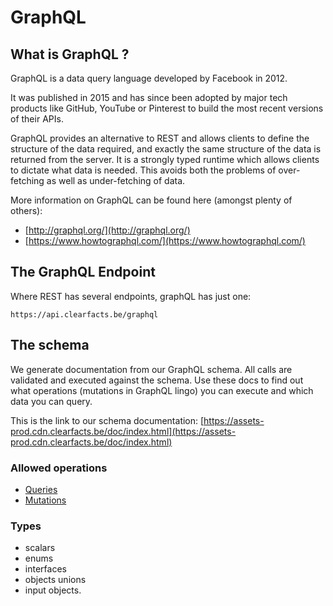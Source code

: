 # GraphQL

## What is GraphQL ?

GraphQL is a data query language developed by Facebook in 2012.

It was published in 2015 and has since been adopted by major tech products like GitHub, YouTube or Pinterest to build the most recent versions of their APIs.

GraphQL provides an alternative to REST and allows clients to define the structure of the data required, and exactly the same structure of the data is returned from the server.  It is a strongly typed runtime which allows clients to dictate what data is needed. This avoids both the problems of over-fetching as well as under-fetching of data.

More information on GraphQL can be found here (amongst plenty of others):

* [http://graphql.org/](http://graphql.org/)
* [https://www.howtographql.com/](https://www.howtographql.com/)


## The GraphQL Endpoint

Where REST has several endpoints, graphQL has just one:

`https://api.clearfacts.be/graphql`

## The schema

We generate documentation from our GraphQL schema. All calls are validated and executed against the schema.
Use these docs to find out what operations (mutations in GraphQL lingo) you can execute and which data you can query.

This is the link to our schema documentation:
[https://assets-prod.cdn.clearfacts.be/doc/index.html](https://assets-prod.cdn.clearfacts.be/doc/index.html)

### Allowed operations

* [Queries](https://api.clearfacts.be/doc/publicSchema/query.doc.html)
* [Mutations](https://api.clearfacts.be/doc/publicSchema/mutation.doc.html)

### Types

* scalars
* enums
* interfaces
* objects unions
* input objects.
